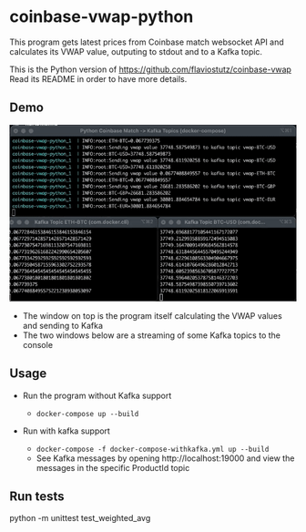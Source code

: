 # coinbase-vwap-python

This program gets latest prices from Coinbase match websocket API and calculates its VWAP value, outputing to stdout and to a Kafka topic.

This is the Python version of https://github.com/flaviostutz/coinbase-vwap
Read its README in order to have more details.

## Demo

<img src="vwap-kafka.gif"/>

* The window on top is the program itself calculating the VWAP values and sending to Kafka
* The two windows below are a streaming of some Kafka topics to the console

## Usage

* Run the program without Kafka support

  * `docker-compose up --build`

* Run with kafka support

  * `docker-compose -f docker-compose-withkafka.yml up --build`
  * See Kafka messages by opening http://localhost:19000 and view the messages in the specific ProductId topic

## Run tests

python -m unittest test_weighted_avg

